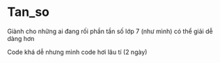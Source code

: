 # Tan_so
Giành cho những ai đang rối phần tần số lớp 7 (như mình) có thể giải dễ dàng hơn

Code khá dễ nhưng mình code hơi lâu tí (2 ngày)

